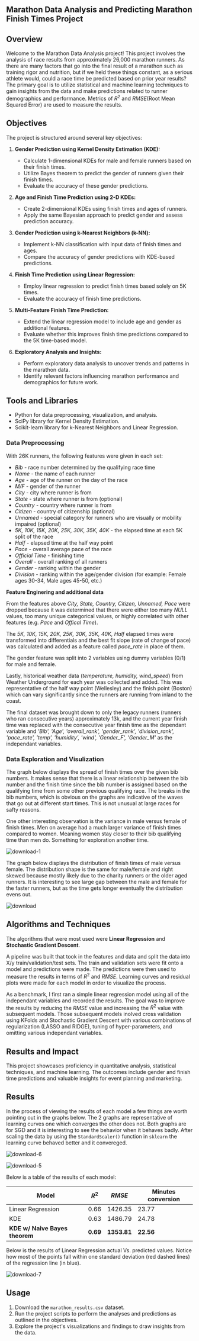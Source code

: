 ## Marathon Data Analysis and Predicting Marathon Finish Times Project


## Overview

Welcome to the Marathon Data Analysis project! This project involves the analysis of race results from approximately 26,000 marathon runners. As there are many factors that go into the final result of a marathon such as training rigor and nutrition, but if we held these things constant, as a serious athlete would, could a race time be predicted based on prior year results? 
The primary goal is to utilize statistical and machine learning techniques to gain insights from the data and make predictions related to runner demographics and performance. Metrics of $R^2$ and $RMSE​$ (Root Mean Squared Error) are used to measure the results.  

## Objectives

The project is structured around several key objectives:

1. **Gender Prediction using Kernel Density Estimation (KDE):**
   - Calculate 1-dimensional KDEs for male and female runners based on their finish times.
   - Utilize Bayes theorem to predict the gender of runners given their finish times.
   - Evaluate the accuracy of these gender predictions.

2. **Age and Finish Time Prediction using 2-D KDEs:**
   - Create 2-dimensional KDEs using finish times and ages of runners.
   - Apply the same Bayesian approach to predict gender and assess prediction accuracy.

3. **Gender Prediction using k-Nearest Neighbors (k-NN):**
   - Implement k-NN classification with input data of finish times and ages.
   - Compare the accuracy of gender predictions with KDE-based predictions.

4. **Finish Time Prediction using Linear Regression:**
   - Employ linear regression to predict finish times based solely on 5K times.
   - Evaluate the accuracy of finish time predictions.

5. **Multi-Feature Finish Time Prediction:**
   - Extend the linear regression model to include age and gender as additional features.
   - Evaluate whether this improves finish time predictions compared to the 5K time-based model.

6. **Exploratory Analysis and Insights:**
   - Perform exploratory data analysis to uncover trends and patterns in the marathon data.
   - Identify relevant factors influencing marathon performance and demographics for future work.

## Tools and Libraries

- Python for data preprocessing, visualization, and analysis.
- SciPy library for Kernel Density Estimation.
- Scikit-learn library for k-Nearest Neighbors and Linear Regression.

### Data Preprocessing

With 26K runners, the following features were given in each set:

*  *Bib* - race number determined by the qualifying race time
* *Name* - the name of each runner
* *Age* - age of the runner on the day of the race
* *M/F* - gender of the runner
* *City* - city where runner is from
* *State* - state where runner is from (optional)
* *Country* - country where runner is from
* *Citizen* - country of citizenship (optional)
* *Unnamed* - special category for runners who are visually or mobility impaired (optional)
*  *5K, 10K, 15K, 20K, 25K, 30K, 35K, 40K* - the elapsed time at each 5K split of the race
* *Half* - elapsed time at the half way point
* *Pace* - overall average pace of the race
* *Official Time* - finishing time
* *Overall* - overall ranking of all runners
* *Gender* - ranking within the gender
* *Division* - ranking within the age/gender division (for example: Female ages 30-34, Male ages 45-50, etc.)

**Feature Enginering and additional data**

From the features above *City, State, Country, Citizen, Unnamed, Pace* were dropped because it was determined that there were either too many *NULL* values, too many unique categorical values, or highly correlated with other features (e.g. *Pace* and *Offical Time*).  

The  *5K, 10K, 15K, 20K, 25K, 30K, 35K, 40K, Half* elapsed times were transformed into differentials and the best fit slope (rate of change of pace) was calculated and added as a feature called *pace_rate* in place of them.  

The gender feature was split into 2 variables using dummy variables (0/1) for male and female. 

Lastly, historical weather data (*temperature, humidity, wind_speed*) from Weather Underground for each year was collected and added.  This was representative of the half way point (Wellesley) and the finish point (Boston) which can vary significantly since the runners are running from inland to the coast.     

The final dataset was brought down to only the legacy runners (runners who ran consecutive years) approximately 13k, and the current year finish time was replaced with the consecutive year finish time as the dependant variable and *'Bib', 'Age', 'overall_rank', 'gender_rank', 'division_rank', 'pace_rate', 'temp', 'humidity', 'wind', 'Gender_F', 'Gender_M'* as the independant variables.  

### Data Exploration and Visulization

The graph below displays the spread of finish times over the given bib numbers.  It makes sense that there is a linear relationship between the bib number and the finish time since the bib number is assigned based on the qualifying time from some other previous qualifying race.  The breaks in the bib numbers, which is obvious on the graphs are indicative of the waves that go out at different start times.  This is not unusual at large races for safty reasons.  

One other interesting observation is the variance in male versus female of finish times.  Men on average had a much larger variance of finish times compared to women.  Meaning women stay closer to their bib qualifying time than men do.  Something for exploration another time. 


![download-1](https://user-images.githubusercontent.com/20651507/51808778-1021fd80-224d-11e9-8cb5-4713e3cfc663.png)


The graph below displays the distribution of finish times of male versus female.  The distribution shape is the same for male/female and right skewed because mostly likely due to the charity runners or the older aged runners.  It is interesting to see large gap between the male and female for the faster runners, but as the time gets longer eventually the distribution evens out.  


![download](https://user-images.githubusercontent.com/20651507/51808779-14e6b180-224d-11e9-8893-289130b6fa92.png)


## Algorithms and Techniques

The algorithms that were most used were **Linear Regression** and **Stochastic Gradient Descent**.  

A pipeline was built that took in the features and data and split the data into X/y train/validation/test sets.  The train and validation sets were fit onto a model and predictions were made.  The predictions were then used to measure the results in terms of $R^2​$ and $RMSE​$. Learning curves and residual plots were made for each model in order to visualize the process.  

As a benchmark, I first ran a simple linear regression model using all of the independant variables and recorded the results.  The goal was to improve the results by reducing the $RMSE$ value and increasing the $R^2​$ value with subsequent models.  Those subsequent models inolved cross validation using KFolds and Stochastic Gradient Descent with various combinations of regularization (LASSO and RIDGE), tuning of hyper-parameters, and omitting various independant variables. 

## Results and Impact

This project showcases proficiency in quantitative analysis, statistical techniques, and machine learning. The outcomes include gender and finish time predictions and valuable insights for event planning and marketing.

## Results

In the process of viewing the results of each model a few things are worth pointing out in the graphs below.  The 2 graphs are representative of learning curves one which converges the other does not. Both graphs are for SGD and it is interesting to see the behavior when it behaves badly.  After scaling the data by using the ```StandardScaler()``` function in ```sklearn``` the learning curve behaved better and it convereged. 


![download-6](https://user-images.githubusercontent.com/20651507/51808747-c46f5400-224c-11e9-9375-a8e6818abea7.png)


![download-5](https://user-images.githubusercontent.com/20651507/51808753-cfc27f80-224c-11e9-8a85-4106ceb243ae.png)


Below is a table of the results of each model:

| **Model**                                        | $R^2$        | $RMSE$      | Minutes conversion |
| ------------------------------------------------ | ------------ | ----------- | ------------------ |
| Linear Regression                                | 0.66         | 1426.35     | 23.77              |
| KDE                                              | 0.63         | 1486.79     | 24.78              |
| **KDE w/ Naive Bayes theorem**                   | **0.69**     | **1353.81** | **22.56**          |



Below is the results of Linear Regression actual Vs. predicted values.  Notice how most of the points fall within one standard deviation (red dashed lines) of the regression line (in blue). 

![download-7](https://user-images.githubusercontent.com/20651507/51809371-25028f00-2255-11e9-9a80-e68fc7e96800.png)

## Usage

1. Download the `marathon_results.csv` dataset.
2. Run the project scripts to perform the analyses and predictions as outlined in the objectives.
3. Explore the project's visualizations and findings to draw insights from the data.

